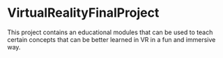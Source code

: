 # VirtualRealityFinalProject
This project contains an educational modules that can be used to teach certain concepts that can be better learned in VR in a fun and immersive way.

